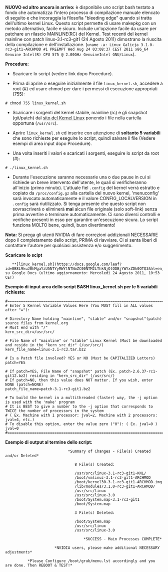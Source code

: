 **NUOVO ed altro ancora in arrivo:** è disponibile uno script bash testato a fondo che automatizza l'intero processo di compilazione manuale elencato di seguito e che incoraggia la filosofia "bleeding edge" quando si tratta dell'ultimo kernel Linux. Questo script permette di usare makepkg con un metodo alternativo, facile e sicuro. Include un'opzione facile da usare per patchare un rilascio MAINLINE(RC) del Kernel. Test recenti del kernel mainline con patch linux-3.1-rc3-git1 (24 Agosto 2011) dimostrano la riuscita della compilazione e dell'installazione. (`uname -a: Linux Galicja 3.1.0-rc3-git1-ARCHMOD #1 PREEMPT Wed Aug 24 03:08:37 CEST 2011 x86_64 Genuine Intel(R) CPU 575 @ 2.00GHz GenuineIntel GNU/Linux`).

**Procedure:**

*   Scaricare lo script (vedere link dopo Procedure).

*   Prima di aprire o eseguire inizialmente il file `linux_kernel.sh`, accedere a root (#) ed usare chmod per dare i permessi di esecuzione appropriati (755):

```
# chmod 755 linux_kernel.sh

```

*   Scaricare i sorgenti del kernel stabile, mainline (rc) e gli snapshot (git/patch) dal [sito del Kernel Linux](http://www.kernel.org) ponendo i file nella cartella opportuna (`/usr/src`).

*   Aprire `linux_kernel.sh` ed inserire con attenzione di **soltanto 5 variabili** che sono richieste per eseguire lo script, quindi salvare il file (Vedere esempi di area input dopo Procedure).

*   Una volta inseriti i valori e scaricati i sorgenti, eseguire lo script da root (#):

```
# ./linux_kernel.sh

```

*   Durante l'esecuzione saranno necessarie una o due pause in cui si richiede un breve intervento dell'utente, le quali si verificheranno all'inizio (primo minuto). L'attuale fiel `.config` del kernel verrà estratto e copiato da `/proc/config.gz` alla cartella del nuovo kernel, 'menuconfig' sarà invocato automaticamente e il valore CONFIG_LOCALVERSION in `.config` sarà riutilizzato. Si tenga presente che questo script non sovrascriverà o eliminerà **mai** alcun file originale (solo soft-link) senza prima avvertire o terminare automaticamente. Ci sono diversi controlli e verifiche presenti in esso per garantire un'esecuzione sicura. Lo script funziona MOLTO bene, quindi, buon divertimento!

**Nota:** Si prega gli utenti NVIDIA di fare correzioni addizionali NECESSARIE dopo il completamento dello script, PRIMA di riavviare. Ci si senta liberi di contattare l'autore per qualsiasi assistenza e/o suggerimento.

**Scaricare lo scipt**

```
   **[linux_kernel.sh](https://docs.google.com/leaf?id=0B8L9kuJ0hMgaYzU5NTYyMWYtNTNmZC00NTM2LThkNjQtODBjYWYxZDk0OTQ3&hl=en_US)** su Google Docs (ultimo aggiornamento: Mercoledì 24 Agosto 2011, 10:53 CET)

```

**Esempio di input area dello script BASH linux_kernel.sh per le 5 variabili richieste:**

```
#==========================================================================
# Enter 5 Kernel Variable Values Here (You MUST fill in ALL values after "="):

# Directory Name holding "mainline", "stable" and/or "snapshot"(patch) source files from kernel.org
# Must end with "/"
kern_src_dir=/usr/src/

# File Name of "mainline" or "stable" Linux Kernel (Must be downloaded and reside in the "kern_src_dir" (/usr/src/)
kern_file_name=linux-3.1-rc3.tar.bz2

# Is a Patch file involved? YES or NO (Must be CAPITALIZED Letters)
patch=YES

# If patch=YES, File Name of "snapshot" patch (Ex. patch-2.6.37-rc1-git12.bz2) residing in "kern_src_dir" (/usr/src/)
# If patch=NO, then this value does NOT matter. If you wish, enter NONE (patch=NONE)
patch_file_name=patch-3.1-rc3-git1.bz2

# To build the kernel in a multithreaded (faster) way, the -j option is used with the 'make' program
# It is BEST to give a number to the -j option that corresponds to TWICE the number of processors in the system
# ( Ex. Machine with 1 processor: jval=2, Machine with 2 processors: jval=4, etc.)
# To disable this option, enter the value zero ("0"): ( Ex. jval=0 )
jval=0
#==========================================================================

```

**Esempio di output al termine dello script:**

```
                            *Summary of Changes - File(s) Created and/or Deleted*

                               8 File(s) Created:

                               /usr/src/linux-3.1-rc3-git1-KNL/
                               /boot/vmlinuz-3.1-rc3-git1-ARCHMOD
                               /boot/kernel30-3.1-rc3-git1-ARCHMOD.img
                               /lib/modules/3.1.0-rc3-git1-ARCHMOD/
                               /usr/src/linux
                               /usr/src/linux-3.0
                               /boot/System.map-3.1-rc3-git1
                               /boot/System.map

                               3 File(s) Deleted:

                               /boot/System.map
                               /usr/src/linux
                               /usr/src/linux-3.0

                                   *SUCCESS - Main Processes COMPLETE*

                      *NVIDIA users, please make additional NECESSARY adjustments*

          *Please Configure /boot/grub/menu.lst accordingly and you are done. Then REBOOT & TEST!*

```